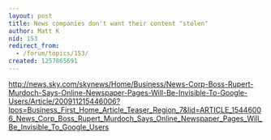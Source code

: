 ```yaml
---
layout: post
title: News companies don't want their content "stolen"
author: Matt K
nid: 153
redirect_from:
  - /forum/topics/153/
created: 1257865691
---
```

<p><a href="http://news.sky.com/skynews/Home/Business/News-Corp-Boss-Rupert-Murdoch-Says-Online-Newspaper-Pages-Will-Be-Invisible-To-Google-Users/Article/200911215446006?lpos=Business_First_Home_Article_Teaser_Region_7&amp;lid=ARTICLE_15446006_News_Corp_Boss_Rupert_Murdoch_Says_Online_Newspaper_Pages_Will_Be_Invisible_To_Google_Users">http://news.sky.com/skynews/Home/Business/News-Corp-Boss-Rupert-Murdoch-Says-Online-Newspaper-Pages-Will-Be-Invisible-To-Google-Users/Article/200911215446006?lpos=Business_First_Home_Article_Teaser_Region_7&amp;lid=ARTICLE_15446006_News_Corp_Boss_Rupert_Murdoch_Says_Online_Newspaper_Pages_Will_Be_Invisible_To_Google_Users</a></p>
